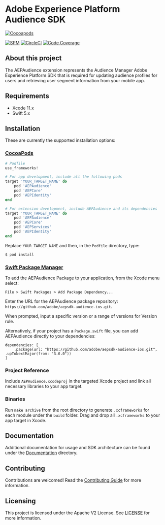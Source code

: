 # Adobe Experience Platform Audience SDK

[![Cocoapods](https://img.shields.io/cocoapods/v/AEPAudience.svg?color=orange&label=AEPAudience&logo=apple&logoColor=white)](https://cocoapods.org/pods/AEPAudience)

[![SPM](https://img.shields.io/badge/SPM-Supported-orange.svg?logo=apple&logoColor=white)](https://swift.org/package-manager/)
[![CircleCI](https://img.shields.io/circleci/project/github/adobe/aepsdk-audience-ios/main.svg?logo=circleci)](https://circleci.com/gh/adobe/workflows/aepsdk-audience-ios)
[![Code Coverage](https://img.shields.io/codecov/c/github/adobe/aepsdk-audience-ios/main.svg?logo=codecov)](https://codecov.io/gh/adobe/aepsdk-audience-ios/branch/main)

## About this project

The AEPAudience extension represents the Audience Manager Adobe Experience Platform SDK that is required for updating audience profiles for users and retrieving user segment information from your mobile app.

## Requirements
- Xcode 11.x
- Swift 5.x

## Installation
These are currently the supported installation options:

### [CocoaPods](https://guides.cocoapods.org/using/using-cocoapods.html)
```ruby
# Podfile
use_frameworks!

# For app development, include all the following pods
target 'YOUR_TARGET_NAME' do
    pod 'AEPAudience'
    pod 'AEPCore'
    pod 'AEPIdentity'
end

# For extension development, include AEPAudience and its dependencies
target 'YOUR_TARGET_NAME' do
    pod 'AEPAudience'
    pod 'AEPCore'
    pod 'AEPServices'
    pod 'AEPIdentity'
end
```

Replace `YOUR_TARGET_NAME` and then, in the `Podfile` directory, type:

```bash
$ pod install
```

### [Swift Package Manager](https://github.com/apple/swift-package-manager)

To add the AEPAudience Package to your application, from the Xcode menu select:

`File > Swift Packages > Add Package Dependency...`

Enter the URL for the AEPAudience package repository: `https://github.com/adobe/aepsdk-audience-ios.git`.

When prompted, input a specific version or a range of versions for Version rule.

Alternatively, if your project has a `Package.swift` file, you can add AEPAudience directly to your dependencies:

```
dependencies: [
    .package(url: "https://github.com/adobe/aepsdk-audience-ios.git", .upToNextMajor(from: "3.0.0"))
]
```

### Project Reference

Include `AEPAudience.xcodeproj` in the targeted Xcode project and link all necessary libraries to your app target.

### Binaries

Run `make archive` from the root directory to generate `.xcframeworks` for each module under the `build` folder. Drag and drop all `.xcframeworks` to your app target in Xcode.

## Documentation

Additional documentation for usage and SDK architecture can be found under the [Documentation](Documentation) directory.

## Contributing

Contributions are welcomed! Read the [Contributing Guide](./.github/CONTRIBUTING.md) for more information.

## Licensing

This project is licensed under the Apache V2 License. See [LICENSE](LICENSE) for more information.
